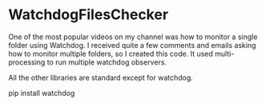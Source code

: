 # WatchdogFilesChecker

One of the most popular videos on my channel was how to monitor a single folder using Watchdog. I received quite a few comments and emails asking how to monitor multiple folders, so I created this code. It used multi-processing to run multiple watchdog observers.

All the other libraries are standard except for watchdog.

pip install watchdog

